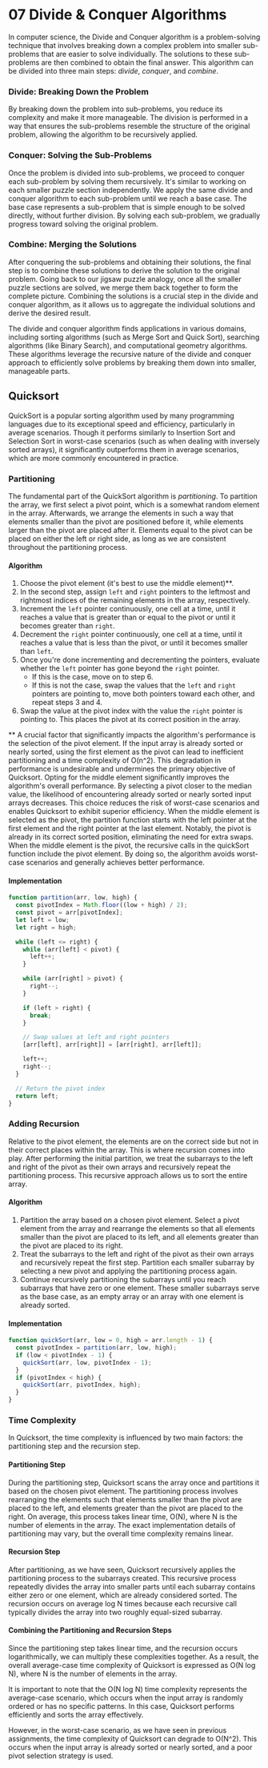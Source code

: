 # 07 Divide & Conquer Algorithms

In computer science, the Divide and Conquer algorithm is a problem-solving technique that involves breaking down a complex problem into smaller sub-problems that are easier to solve individually. The solutions to these sub-problems are then combined to obtain the final answer. This algorithm can be divided into three main steps: _divide_, _conquer_, and _combine_.

### Divide: Breaking Down the Problem

By breaking down the problem into sub-problems, you reduce its complexity and make it more manageable. The division is performed in a way that ensures the sub-problems resemble the structure of the original problem, allowing the algorithm to be recursively applied.

### Conquer: Solving the Sub-Problems

Once the problem is divided into sub-problems, we proceed to conquer each sub-problem by solving them recursively. It's similar to working on each smaller puzzle section independently. We apply the same divide and conquer algorithm to each sub-problem until we reach a base case. The base case represents a sub-problem that is simple enough to be solved directly, without further division. By solving each sub-problem, we gradually progress toward solving the original problem.

### Combine: Merging the Solutions

After conquering the sub-problems and obtaining their solutions, the final step is to combine these solutions to derive the solution to the original problem. Going back to our jigsaw puzzle analogy, once all the smaller puzzle sections are solved, we merge them back together to form the complete picture. Combining the solutions is a crucial step in the divide and conquer algorithm, as it allows us to aggregate the individual solutions and derive the desired result.

The divide and conquer algorithm finds applications in various domains, including sorting algorithms (such as Merge Sort and Quick Sort), searching algorithms (like Binary Search), and computational geometry algorithms. These algorithms leverage the recursive nature of the divide and conquer approach to efficiently solve problems by breaking them down into smaller, manageable parts.

## Quicksort

QuickSort is a popular sorting algorithm used by many programming languages due to its exceptional speed and efficiency, particularly in average scenarios. Though it performs similarly to Insertion Sort and Selection Sort in worst-case scenarios (such as when dealing with inversely sorted arrays), it significantly outperforms them in average scenarios, which are more commonly encountered in practice.

### Partitioning

The fundamental part of the QuickSort algorithm is _partitioning_. To partition the array, we first select a pivot point, which is a somewhat random element in the array. Afterwards, we arrange the elements in such a way that elements smaller than the pivot are positioned before it, while elements larger than the pivot are placed after it. Elements equal to the pivot can be placed on either the left or right side, as long as we are consistent throughout the partitioning process.

#### Algorithm

1.	Choose the pivot element (it's best to use the middle element)**.
2.	In the second step, assign `left` and `right` pointers to the leftmost and rightmost indices of the remaining elements in the array, respectively.
3.	Increment the `left` pointer continuously, one cell at a time, until it reaches a value that is greater than or equal to the pivot or until it becomes greater than `right`.
4.	Decrement the `right` pointer continuously, one cell at a time, until it reaches a value that is less than the pivot, or until it becomes smaller than `left`.
5.	Once you're done incrementing and decrementing the pointers, evaluate whether the `left` pointer has gone beyond the `right` pointer.
    - If this is the case, move on to step 6.
    - If this is not the case, swap the values that the `left` and `right` pointers are pointing to, move both pointers toward each other, and repeat steps 3 and 4.
6.	Swap the value at the pivot index with the value the `right` pointer is pointing to. This places the pivot at its correct position in the array.

** A crucial factor that significantly impacts the algorithm's performance is the selection of the pivot element. If the input array is already sorted or nearly sorted, using the first element as the pivot can lead to inefficient partitioning and a time complexity of O(n^2). This degradation in performance is undesirable and undermines the primary objective of Quicksort. Opting for the middle element significantly improves the algorithm's overall performance. By selecting a pivot closer to the median value, the likelihood of encountering already sorted or nearly sorted input arrays decreases. This choice reduces the risk of worst-case scenarios and enables Quicksort to exhibit superior efficiency. When the middle element is selected as the pivot, the partition function starts with the left pointer at the first element and the right pointer at the last element. Notably, the pivot is already in its correct sorted position, eliminating the need for extra swaps. When the middle element is the pivot, the recursive calls in the quickSort function include the pivot element. By doing so, the algorithm avoids worst-case scenarios and generally achieves better performance.

#### Implementation

```js
function partition(arr, low, high) {
  const pivotIndex = Math.floor((low + high) / 2);
  const pivot = arr[pivotIndex];
  let left = low;
  let right = high;

  while (left <= right) {
    while (arr[left] < pivot) {
      left++;
    }

    while (arr[right] > pivot) {
      right--;
    }

    if (left > right) {
      break;
    }

    // Swap values at left and right pointers
    [arr[left], arr[right]] = [arr[right], arr[left]];

    left++;
    right--;
  }

  // Return the pivot index
  return left;
}
```

### Adding Recursion

Relative to the pivot element, the elements are on the correct side but not in their correct places within the array. This is where recursion comes into play. After performing the initial partition, we treat the subarrays to the left and right of the pivot as their own arrays and recursively repeat the partitioning process. This recursive approach allows us to sort the entire array.

#### Algorithm

1.	Partition the array based on a chosen pivot element. Select a pivot element from the array and rearrange the elements so that all elements smaller than the pivot are placed to its left, and all elements greater than the pivot are placed to its right.
2.	Treat the subarrays to the left and right of the pivot as their own arrays and recursively repeat the first step. Partition each smaller subarray by selecting a new pivot and applying the partitioning process again.
3.	Continue recursively partitioning the subarrays until you reach subarrays that have zero or one element. These smaller subarrays serve as the base case, as an empty array or an array with one element is already sorted.

#### Implementation

```js
function quickSort(arr, low = 0, high = arr.length - 1) {
  const pivotIndex = partition(arr, low, high);
  if (low < pivotIndex - 1) {
    quickSort(arr, low, pivotIndex - 1);
  }
  if (pivotIndex < high) {
    quickSort(arr, pivotIndex, high);
  }
}
```

### Time Complexity

In Quicksort, the time complexity is influenced by two main factors: the partitioning step and the recursion step.

#### Partitioning Step

During the partitioning step, Quicksort scans the array once and partitions it based on the chosen pivot element. The partitioning process involves rearranging the elements such that elements smaller than the pivot are placed to the left, and elements greater than the pivot are placed to the right. On average, this process takes linear time, O(N), where N is the number of elements in the array. The exact implementation details of partitioning may vary, but the overall time complexity remains linear.

#### Recursion Step

After partitioning, as we have seen, Quicksort recursively applies the partitioning process to the subarrays created. This recursive process repeatedly divides the array into smaller parts until each subarray contains either zero or one element, which are already considered sorted. The recursion occurs on average log N times because each recursive call typically divides the array into two roughly equal-sized subarray.

#### Combining the Partitioning and Recursion Steps

Since the partitioning step takes linear time, and the recursion occurs logarithmically, we can multiply these complexities together. As a result, the overall average-case time complexity of Quicksort is expressed as O(N log N), where N is the number of elements in the array.

It is important to note that the O(N log N) time complexity represents the average-case scenario, which occurs when the input array is randomly ordered or has no specific patterns. In this case, Quicksort performs efficiently and sorts the array effectively.

However, in the worst-case scenario, as we have seen in previous assignments, the time complexity of Quicksort can degrade to O(N^2). This occurs when the input array is already sorted or nearly sorted, and a poor pivot selection strategy is used. 
